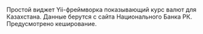 Простой виджет Yii-фреймворка показывающий курс валют для Казахстана.
Данные берутся с сайта Национального Банка РК.
Предусмотрено кеширование.